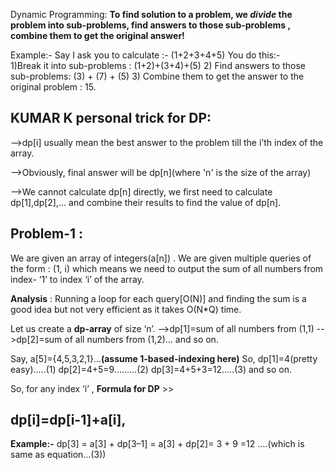 Dynamic Programming:
**To find solution to a problem, we _divide_ the problem into sub-problems, find answers to those sub-problems , combine them to get the original answer!**



Example:- Say I ask you to calculate :- (1+2+3+4+5) You do this:-   
1)Break it into sub-problems : (1+2)+(3+4)+(5)
2) Find answers to those sub-problems: (3) + (7) + (5) 
3) Combine them to get the answer to the original problem : 15.



## KUMAR K personal trick for DP:
-->dp[i] usually mean the best answer to the problem till the i’th index of the array.


-->Obviously, final answer will be dp[n](where 'n' is the size of the array)



-->We cannot calculate dp[n] directly, we first need to calculate dp[1],dp[2],… and combine their results to find the value of dp[n].



## Problem-1 :
 We are given an array of integers(a[n]) . We are given multiple queries of the form : (1, i) which means we need to output the sum of all numbers from index- ‘1’ to index ‘i’ of the array.


**Analysis** : Running a loop for each query[O(N)] and finding the sum is a good idea but not very efficient as it takes O(N*Q) time.




Let us create a **dp-array** of size ‘n’.
-->dp[1]=sum of all numbers from (1,1)
-->dp[2]=sum of all numbers from (1,2)…
and so on.



Say, a[5]={4,5,3,2,1}…**(assume 1-based-indexing here)** So, dp[1]=4(pretty easy)…..(1)
dp[2]=4+5=9………(2)
dp[3]=4+5+3=12…..(3) and so on.

So, for any index ‘i’ ,
**Formula for DP** >>

## dp[i]=dp[i-1]+a[i],
**Example:-**
dp[3] = a[3] + dp[3–1] = a[3] + dp[2]= 3 + 9 =12 ….(which is same as equation…(3))